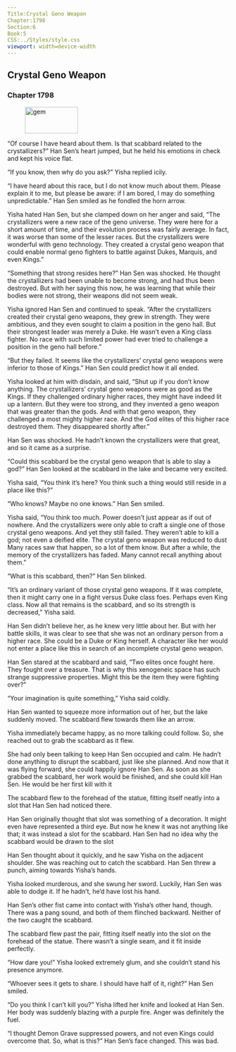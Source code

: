 ```yaml
---
Title:Crystal Geno Weapon 
Chapter:1798 
Section:6 
Book:5 
CSS:../Styles/style.css 
viewport: width=device-width
---
```

  
## Crystal Geno Weapon
### Chapter 1798
  
<figure>
	<img src="../Images/gem.gif" alt="gem" id="gem" width="120" height="60" />
</figure>
  

  
“Of course I have heard about them. Is that scabbard related to the crystallizers?” Han Sen’s heart jumped, but he held his emotions in check and kept his voice flat.

“If you know, then why do you ask?” Yisha replied icily.

“I have heard about this race, but I do not know much about them. Please explain it to me, but please be aware: if I am bored, I may do something unpredictable.” Han Sen smiled as he fondled the horn arrow.

Yisha hated Han Sen, but she clamped down on her anger and said, “The crystallizers were a new race of the geno universe. They were here for a short amount of time, and their evolution process was fairly average. In fact, it was worse than some of the lesser races. But the crystallizers were wonderful with geno technology. They created a crystal geno weapon that could enable normal geno fighters to battle against Dukes, Marquis, and even Kings.”

“Something that strong resides here?” Han Sen was shocked. He thought the crystallizers had been unable to become strong, and had thus been destroyed. But with her saying this now, he was learning that while their bodies were not strong, their weapons did not seem weak.

Yisha ignored Han Sen and continued to speak. “After the crystallizers created their crystal geno weapons, they grew in strength. They were ambitious, and they even sought to claim a position in the geno hall. But their strongest leader was merely a Duke. He wasn’t even a King class fighter. No race with such limited power had ever tried to challenge a position in the geno hall before.”

“But they failed. It seems like the crystallizers’ crystal geno weapons were inferior to those of Kings.” Han Sen could predict how it all ended.

Yisha looked at him with disdain, and said, “Shut up if you don’t know anything. The crystallizers’ crystal geno weapons were as good as the Kings. If they challenged ordinary higher races, they might have indeed lit up a lantern. But they were too strong, and they invented a geno weapon that was greater than the gods. And with that geno weapon, they challenged a most mighty higher race. And the God elites of this higher race destroyed them. They disappeared shortly after.”

Han Sen was shocked. He hadn’t known the crystallizers were that great, and so it came as a surprise.

“Could this scabbard be the crystal geno weapon that is able to slay a god?” Han Sen looked at the scabbard in the lake and became very excited.

Yisha said, “You think it’s here? You think such a thing would still reside in a place like this?”

“Who knows? Maybe no one knows.” Han Sen smiled.

Yisha said, “You think too much. Power doesn’t just appear as if out of nowhere. And the crystallizers were only able to craft a single one of those crystal geno weapons. And yet they still failed. They weren’t able to kill a god; not even a deified elite. The crystal geno weapon was reduced to dust Many races saw that happen, so a lot of them know. But after a while, the memory of the crystallizers has faded. Many cannot recall anything about them.”

“What is this scabbard, then?” Han Sen blinked.

“It’s an ordinary variant of those crystal geno weapons. If it was complete, then it might carry one in a fight versus Duke class foes. Perhaps even King class. Now all that remains is the scabbard, and so its strength is decreased,” Yisha said.

Han Sen didn’t believe her, as he knew very little about her. But with her battle skills, it was clear to see that she was not an ordinary person from a higher race. She could be a Duke or King herself. A character like her would not enter a place like this in search of an incomplete crystal geno weapon.

Han Sen stared at the scabbard and said, “Two elites once fought here. They fought over a treasure. That is why this xenogeneic space has such strange suppressive properties. Might this be the item they were fighting over?”

“Your imagination is quite something,” Yisha said coldly.

Han Sen wanted to squeeze more information out of her, but the lake suddenly moved. The scabbard flew towards them like an arrow.

Yisha immediately became happy, as no more talking could follow. So, she reached out to grab the scabbard as it flew.

She had only been talking to keep Han Sen occupied and calm. He hadn’t done anything to disrupt the scabbard, just like she planned. And now that it was flying forward, she could happily ignore Han Sen. As soon as she grabbed the scabbard, her work would be finished, and she could kill Han Sen. He would be her first kill with it

The scabbard flew to the forehead of the statue, fitting itself neatly into a slot that Han Sen had noticed there.

Han Sen originally thought that slot was something of a decoration. It might even have represented a third eye. But now he knew it was not anything like that; it was instead a slot for the scabbard. Han Sen had no idea why the scabbard would be drawn to the slot

Han Sen thought about it quickly, and he saw Yisha on the adjacent shoulder. She was reaching out to catch the scabbard. Han Sen threw a punch, aiming towards Yisha’s hands.

Yisha looked murderous, and she swung her sword. Luckily, Han Sen was able to dodge it. If he hadn’t, he’d have lost his hand.

Han Sen’s other fist came into contact with Yisha’s other hand, though. There was a pang sound, and both of them flinched backward. Neither of the two caught the scabbard.

The scabbard flew past the pair, fitting itself neatly into the slot on the forehead of the statue. There wasn’t a single seam, and it fit inside perfectly.

“How dare you!” Yisha looked extremely glum, and she couldn’t stand his presence anymore.

“Whoever sees it gets to share. I should have half of it, right?” Han Sen smiled.

“Do you think I can’t kill you?” Yisha lifted her knife and looked at Han Sen. Her body was suddenly blazing with a purple fire. Anger was definitely the fuel.

“I thought Demon Grave suppressed powers, and not even Kings could overcome that. So, what is this?” Han Sen’s face changed. This was bad.